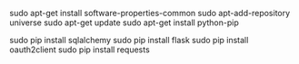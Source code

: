 sudo apt-get install software-properties-common
sudo apt-add-repository universe
sudo apt-get update
sudo apt-get install python-pip

sudo pip install sqlalchemy
sudo pip install flask
sudo pip install oauth2client
sudo pip install requests

